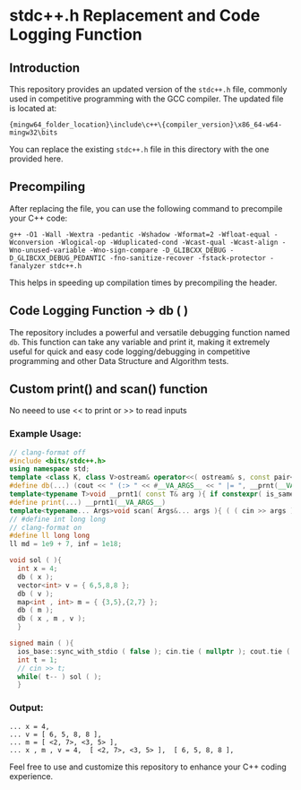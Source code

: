 # stdc++.h Replacement and Code Logging Function

## Introduction

This repository provides an updated version of the `stdc++.h` file, commonly used in competitive programming with the GCC compiler. The updated file is located at:

`{mingw64_folder_location}\include\c++\{compiler_version}\x86_64-w64-mingw32\bits`

You can replace the existing `stdc++.h` file in this directory with the one provided here.

## Precompiling

After replacing the file, you can use the following command to precompile your C++ code:

```bash/cmd
g++ -O1 -Wall -Wextra -pedantic -Wshadow -Wformat=2 -Wfloat-equal -Wconversion -Wlogical-op -Wduplicated-cond -Wcast-qual -Wcast-align -Wno-unused-variable -Wno-sign-compare -D_GLIBCXX_DEBUG -D_GLIBCXX_DEBUG_PEDANTIC -fno-sanitize-recover -fstack-protector -fanalyzer stdc++.h
```

This helps in speeding up compilation times by precompiling the header.

## Code Logging Function -> db ( )

The repository includes a powerful and versatile debugging function named `db`. This function can take any variable and print it, making it extremely useful for quick and easy code logging/debugging in competitive programming and other Data Structure and Algorithm tests.


## Custom print() and scan() function 

No neeed to use << to print or >> to read inputs 

### Example Usage:

```cpp
// clang-format off
#include <bits/stdc++.h>
using namespace std;
template <class K, class V>ostream& operator<<( ostream& s, const pair<K, V>& prs ){ return s << '<' << prs.first << ", " << prs.second << '>'; }template <class T, class = typename T::value_type, class = typename enable_if<!is_same<T, string>::value>::type>ostream& operator<<( ostream& s, const T& v ){ s << "[ "; for( auto i = v.begin(); i != v.end(); i++ )i == v.begin() ? s << *i : s << ", " << *i; return v.empty() ? s << "]" : ( s << " ]" ); }template <class... Ts>void __prnt( const Ts&... args ){ ( ( cout << args << " __ " ), ... ); }
#define db(...) (cout << " (:> " << #__VA_ARGS__ << " |= ", __prnt(__VA_ARGS__), cout << '\n')
template<typename T>void __prnt1( const T& arg ){ if constexpr( is_same_v<T, char> ) arg == '\n' ? cout << arg : cout << arg << ' '; else cout << arg << ' '; }template<typename... Args>void __prnt1( const Args&... args ){ ( __prnt1( args ), ... ); }
#define print(...) __prnt1(__VA_ARGS__)
template<typename... Args>void scan( Args&... args ){ ( ( cin >> args ), ... ); }
// #define int long long
// clang-format on
#define ll long long
ll md = 1e9 + 7, inf = 1e18;

void sol ( ){
  int x = 4;
  db ( x );
  vector<int> v = { 6,5,8,8 };
  db ( v );
  map<int , int> m = { {3,5},{2,7} };
  db ( m );
  db ( x , m , v );
  }

signed main ( ){
  ios_base::sync_with_stdio ( false ); cin.tie ( nullptr ); cout.tie ( nullptr );
  int t = 1;
  // cin >> t;
  while( t-- ) sol ( );
  }

```

### Output:

```
... x = 4,
... v = [ 6, 5, 8, 8 ],
... m = [ <2, 7>, <3, 5> ],
... x , m , v = 4,  [ <2, 7>, <3, 5> ],  [ 6, 5, 8, 8 ],
```

Feel free to use and customize this repository to enhance your C++ coding experience.

